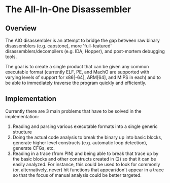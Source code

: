# The All-In-One Disassembler

## Overview
The AIO disassembler is an attempt to bridge the gap between raw binary disassemblers (e.g. capstone), more 'full-featured' disassemblers/decompilers (e.g. IDA, Hopper), and post-mortem debugging tools.

The goal is to create a single product that can be given any common executable format (currently ELF, PE, and MachO are supported with varying levels of support for x86[-64], ARM[64], and MIPS in each) and to be able to immediately traverse the program quickly and efficiently.

## Implementation
Currently there are 3 main problems that have to be solved in the implementation:

1. Reading and parsing various executable formats into a single generic structure
2. Doing the actual code analysis to break the binary up into basic blocks, generate higher level constructs (e.g. automatic loop detection), generate CFGs, etc.
3. Reading in a trace (from PIN) and being able to break that trace up by the basic blocks and other constructs created in (2) so that it can be easily analyzed. For instance, this could be used to look for commonly (or, alternatively, never) hit functions that appear/don't appear in a trace so that the focus of manual analysis could be better targeted.


